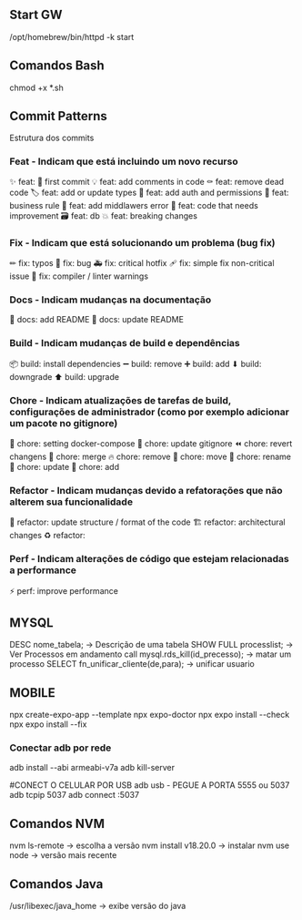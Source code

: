 ## Start GW
/opt/homebrew/bin/httpd -k start

## Comandos Bash
chmod +x *.sh

## Commit Patterns
Estrutura dos commits

### Feat - Indicam que está incluindo um novo recurso 
✨ feat:
🎉 first commit
💡 feat: add comments in code
⚰️ feat: remove dead code
🏷️ feat: add or update types
🛂 feat: add auth and permissions
👔 feat: business rule
🥅 feat: add middlawers error
💩 feat: code that needs improvement
🗃️ feat: db
💥 feat: breaking changes

### Fix - Indicam que está solucionando um problema (bug fix)
✏ fix: typos
🐛 fix: bug
🚑 fix: critical hotfix
🩹 fix: simple fix non-critical issue
🚨 fix: compiler / linter warnings

### Docs - Indicam mudanças na documentação
📝 docs: add README
📝 docs: update README

### Build - Indicam mudanças de build e dependências
📦 build: install dependencies
➖ build: remove
➕ build: add
⬇ build: downgrade
⬆ build: upgrade

### Chore - Indicam atualizações de tarefas de build, configurações de administrador (como por exemplo adicionar um pacote no gitignore)
🧱 chore: setting docker-compose
🙈 chore: update gitignore
⏪ chore: revert changens
🔀 chore: merge
🔥 chore: remove
🚚 chore: move
🚚 chore: rename
🔧 chore: update
🔧 chore: add

### Refactor -  Indicam mudanças devido a refatorações que não alterem sua funcionalidade
🎨 refactor: update structure / format of the code
🏗️ refactor: architectural changes
♻️ refactor: 

### Perf - Indicam alterações de código que estejam relacionadas a performance
⚡️ perf: improve performance

## MYSQL
DESC nome_tabela; -> Descrição de uma tabela
SHOW FULL processlist; -> Ver Processos em andamento
call mysql.rds_kill(id_precesso); -> matar um processo
SELECT fn_unificar_cliente(de,para); -> unificar usuario

## MOBILE
npx create-expo-app --template
npx expo-doctor
npx expo install --check
npx expo install --fix

### Conectar adb por rede
adb install --abi armeabi-v7a
adb kill-server

#CONECT O CELULAR POR USB
adb usb - PEGUE A PORTA 5555 ou 5037
adb tcpip 5037
adb connect <Your Android Device IP Address>:5037


## Comandos NVM
nvm ls-remote → escolha a versão
nvm install v18.20.0 → instalar
nvm use node → versão mais recente

## Comandos Java
/usr/libexec/java_home -> exibe versão do java